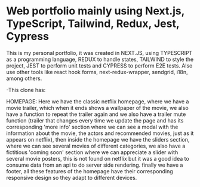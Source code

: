 # Web portfolio mainly using Next.js, TypeScript, Tailwind, Redux, Jest, Cypress

This is my personal portfolio, it was created in NEXT.JS, using TYPESCRIPT as a programming language, REDUX to handle states, TAILWIND to style the project, JEST to perform unit tests and CYPRESS to perform E2E tests. Also use other tools like react hook forms, next-redux-wrapper, sendgrid, i18n, among others.

-This clone has:

HOMEPAGE: Here we have the classic netflix homepage, where we have a movie trailer, which when it ends shows a wallpaper of the movie, we also have a function to repeat the trailer again and we also have a trailer mute function (trailer that changes every time we update the page and has its corresponding 'more info' section where we can see a modal with the information about the movie, the actors and recommended movies, just as it appears on netflix), then inside the homepage we have the sliders section, where we can see several movies of different categories, we also have a fictitious 'coming soon' section where we can appreciate a slider with several movie posters, this is not found on netflix but it was a good idea to consume data from an api to do server side rendering. finally we have a footer, all these features of the homepage have their corresponding responsive design so they adapt to different devices.
